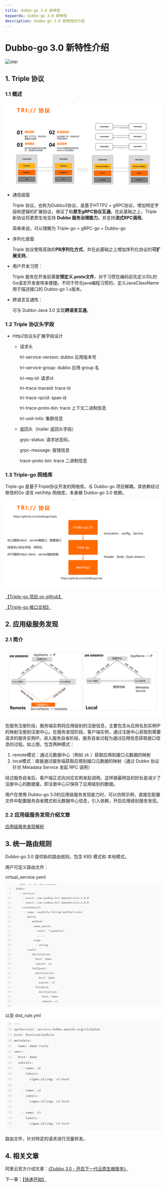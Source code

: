 ```yaml
---
title: dubbo-go 3.0 新特性
keywords: dubbo-go 3.0 新特性
description: dubbo-go 3.0 新特性的介绍
---
```

# Dubbo-go 3.0 新特性介绍

![star](https://shields.io/github/stars/apache/dubbo-go?style=dark)

## 1. Triple 协议

### 1.1 概述

![](../../pic/3.0/tri.png)

- 通信层面

  Triple 协议，也称为Dubbo3协议，是基于HTTP2 + gRPC协议，增加特定字段和逻辑的扩展协议，保证了和**原生gRPC协议互通**。在此基础之上，Triple 新协议将更原生地支持 **Dubbo 服务治理能力**。并支持**流式RPC调用**。

  简单来说，可以理解为 Triple-go = gRPC-go + Dubbo-go

- 序列化层面

  Triple 协议使用高效的**PB序列化方式**，并在此基础之上增加序列化协议的**可扩展支持**。

- 用户开发习惯：

  Triple 服务在开发前需要**预定义.proto文件**，对于习惯在编码前先定义IDL的Go语言开发者带来便捷。不同于符合java编程习惯的，定义JavaClassName用于描述接口的 Dubbo-go 1.x版本。

- 跨语言互通性：

  可与 Dubbo-Java 3.0 实现**跨语言互通**。



### 1.2 Triple 协议头字段

- Http2协议头扩展字段设计

    - 请求头

      tri-service-version: dubbo 应用版本号

      tri-service-group: dubbo 应用 group 名

      tri-req-id: 请求id

      tri-trace-traceid: trace id

      tri-trace-rpcid: span id

      tri-trace-proto-bin: trace 上下文二进制信息

      tri-unit-info: 集群信息

    - 返回头（trailer 返回头字段）

      grpc-status: 请求状态码，

      grpc-message: 报错信息

      trace-proto-bin: trace 二进制信息

### 1.3 Triple-go 网络库

Triple-go 是基于Triple协议开发的网络库。与 Dubbo-go 项目解耦。其依赖经过修改的Go 语言 net/http 网络库，本身被 Dubbo-go 3.0 依赖。

![](../../pic/3.0/tri-dubbo-layer.png)

[【Triple-go 项目 on github】](https://github.com/dubbogo/triple)

[【Triple-go 接口文档】](https://github.com/dubbogo/triple/blob/master/docs/README_zh.md)



## 2. 应用级服务发现

### 2.1 简介

![](../../pic/3.0/disc.png)

在服务注册阶段，服务端实例将应用级别的注册信息，主要包含从应用名到实例IP的映射注册到注册中心。在服务发现阶段，客户端实例，通过注册中心获取到需要请求的服务实例IP。进入服务自省阶段，服务自省过程为通过应用信息获取接口信息的过程。如上图，包含两种模式：

1. remote模式：通过元数据中心（例如 zk ）获取应用到接口元数据的映射
2. local模式：直接通过服务端获取应用到接口元数据的映射（通过 Dubbo 协议针对 Metadata  Service 发起 RPC 调用）

经过服务自省后，客户端正式向对应实例发起调用。这样做最明显的好处是减少了注册中心的数据量，即注册中心只保存了应用级别的数据。

用户在使用 Dubbo-go 3.0的应用级服务发现能力时，可以仿照示例，直接在配置文件中配置服务自省模式和元数据中心信息，引入依赖，开启应用级别服务发现。

###  2.2 应用级服务发现介绍文章

[应用级服务发现解析](https://baijiahao.baidu.com/s?id=1669266413887039723&wfr=spider&for=pc)

## 3. 统一路由规则

Dubbo-go 3.0 提供新的路由规则。包含 K8S 模式和 本地模式。

用户可定义路由文件：

virtual_service.yaml

![](../../pic/3.0/virtual_service.png)

以及 dist_rule.yml

![](../../pic/3.0/dest_rule.png)

路由文件，针对特定的请求进行流量转发。

## 4. 相关文章

阿里云官方介绍文章：[《Dubbo 3.0 - 开启下一代云原生微服务》](https://developer.aliyun.com/article/770964?utm_content=g_1000175535)


下一章：[【快速开始】](../quickstart)
